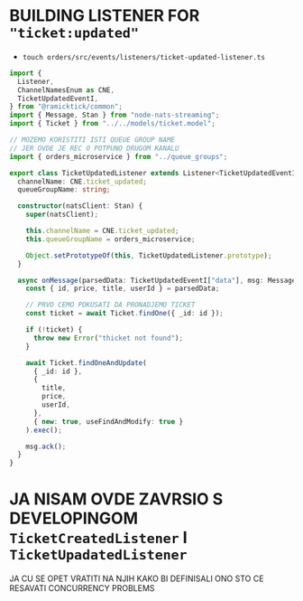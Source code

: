 # BUILDING LISTENER FOR `"ticket:updated"`

- `touch orders/src/events/listeners/ticket-updated-listener.ts`

```ts
import {
  Listener,
  ChannelNamesEnum as CNE,
  TicketUpdatedEventI,
} from "@ramicktick/common";
import { Message, Stan } from "node-nats-streaming";
import { Ticket } from "../../models/ticket.model";

// MOZEMO KORISTITI ISTI QUEUE GROUP NAME
// JER OVDE JE REC O POTPUNO DRUGOM KANALU
import { orders_microservice } from "../queue_groups";

export class TicketUpdatedListener extends Listener<TicketUpdatedEventI> {
  channelName: CNE.ticket_updated;
  queueGroupName: string;

  constructor(natsClient: Stan) {
    super(natsClient);

    this.channelName = CNE.ticket_updated;
    this.queueGroupName = orders_microservice;

    Object.setPrototypeOf(this, TicketUpdatedListener.prototype);
  }

  async onMessage(parsedData: TicketUpdatedEventI["data"], msg: Message) {
    const { id, price, title, userId } = parsedData;

    // PRVO CEMO POKUSATI DA PRONADJEMO TICKET
    const ticket = await Ticket.findOne({ _id: id });

    if (!ticket) {
      throw new Error("thicket not found");
    }

    await Ticket.findOneAndUpdate(
      { _id: id },
      {
        title,
        price,
        userId,
      },
      { new: true, useFindAndModify: true }
    ).exec();

    msg.ack();
  }
}
```

# JA NISAM OVDE ZAVRSIO S DEVELOPINGOM `TicketCreatedListener` I `TicketUpadatedListener`

JA CU SE OPET VRATITI NA NJIH KAKO BI DEFINISALI ONO STO CE RESAVATI CONCURRENCY PROBLEMS
